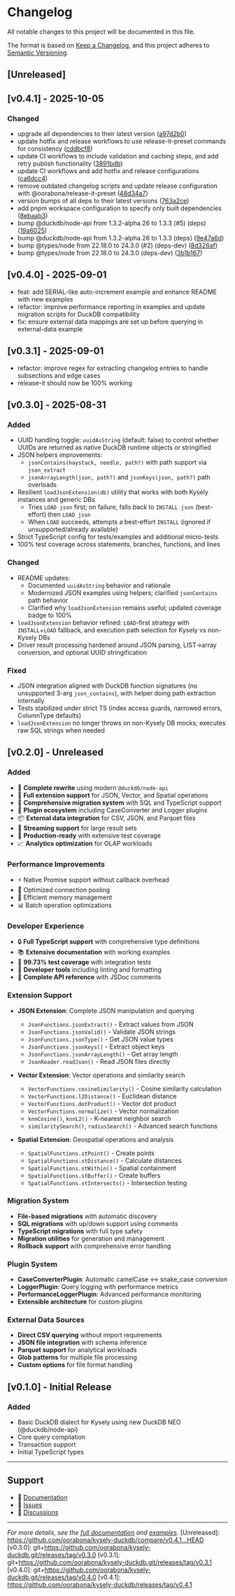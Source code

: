 # Changelog

All notable changes to this project will be documented in this file.

The format is based on [Keep a Changelog](https://keepachangelog.com/en/1.0.0/),
and this project adheres to [Semantic Versioning](https://semver.org/spec/v2.0.0.html).

## [Unreleased]

## [v0.4.1] - 2025-10-05

### Changed
- upgrade all dependencies to their latest version ([a97d2b0](https://github.com/oorabona/kysely-duckdb/commit/a97d2b0))
- update hotfix and release workflows to use release-it-preset commands for consistency ([cddbcf8](https://github.com/oorabona/kysely-duckdb/commit/cddbcf8))
- update CI workflows to include validation and caching steps, and add retry publish functionality ([3891bdb](https://github.com/oorabona/kysely-duckdb/commit/3891bdb))
- update CI workflows and add hotfix and release configurations ([ca6dcc4](https://github.com/oorabona/kysely-duckdb/commit/ca6dcc4))
- remove outdated changelog scripts and update release configuration with @oorabona/release-it-preset ([48d34a7](https://github.com/oorabona/kysely-duckdb/commit/48d34a7))
- version bumps of all deps to their latest versions ([763a2ce](https://github.com/oorabona/kysely-duckdb/commit/763a2ce))
- add pnpm workspace configuration to specify only built dependencies ([8ebaab3](https://github.com/oorabona/kysely-duckdb/commit/8ebaab3))
- bump @duckdb/node-api from 1.3.2-alpha.26 to 1.3.3 (#5) (deps) ([19a6025](https://github.com/oorabona/kysely-duckdb/commit/19a6025))
- bump @duckdb/node-api from 1.3.2-alpha.26 to 1.3.3 (deps) ([9e47a6d](https://github.com/oorabona/kysely-duckdb/commit/9e47a6d))
- bump @types/node from 22.18.0 to 24.3.0 (#2) (deps-dev) ([8d326af](https://github.com/oorabona/kysely-duckdb/commit/8d326af))
- bump @types/node from 22.18.0 to 24.3.0 (deps-dev) ([3b1b167](https://github.com/oorabona/kysely-duckdb/commit/3b1b167))

## [v0.4.0] - 2025-09-01

- feat: add SERIAL-like auto-increment example and enhance README with new examples
- refactor: improve performance reporting in examples and update migration scripts for DuckDB compatibility
- fix: ensure external data mappings are set up before querying in external-data example

## [v0.3.1] - 2025-09-01

- refactor: improve regex for extracting changelog entries to handle subsections and edge cases
- release-it should now be 100% working

## [v0.3.0] - 2025-08-31

### Added
- UUID handling toggle: `uuidAsString` (default: false) to control whether UUIDs are returned as native DuckDB runtime objects or stringified
- JSON helpers improvements:
  - `jsonContains(haystack, needle, path?)` with path support via `json_extract`
  - `jsonArrayLength(json, path?)` and `jsonKeys(json, path?)` path overloads
- Resilient `loadJsonExtension(db)` utility that works with both Kysely instances and generic DBs
  - Tries `LOAD json` first; on failure, falls back to `INSTALL json` (best-effort) then `LOAD json`
  - When `LOAD` succeeds, attempts a best-effort `INSTALL` (ignored if unsupported/already available)
- Strict TypeScript config for tests/examples and additional micro-tests
- 100% test coverage across statements, branches, functions, and lines

### Changed
- README updates:
  - Documented `uuidAsString` behavior and rationale
  - Modernized JSON examples using helpers; clarified `jsonContains` path behavior
  - Clarified why `loadJsonExtension` remains useful; updated coverage badge to 100%
- `loadJsonExtension` behavior refined: `LOAD`-first strategy with `INSTALL`+`LOAD` fallback, and execution path selection for Kysely vs non-Kysely DBs
- Driver result processing hardened around JSON parsing, LIST→array conversion, and optional UUID stringification

### Fixed
- JSON integration aligned with DuckDB function signatures (no unsupported 3-arg `json_contains`), with helper doing path extraction internally
- Tests stabilized under strict TS (index access guards, narrowed errors, ColumnType defaults)
- `loadJsonExtension` no longer throws on non-Kysely DB mocks; executes raw SQL strings when needed

## [v0.2.0] - Unreleased

### Added
- 🎯 **Complete rewrite** using modern `@duckdb/node-api`
- 🧩 **Full extension support** for JSON, Vector, and Spatial operations
- 🔄 **Comprehensive migration system** with SQL and TypeScript support
- 🔌 **Plugin ecosystem** including CaseConverter and Logger plugins
- 📦 **External data integration** for CSV, JSON, and Parquet files
- 🌊 **Streaming support** for large result sets
- 🧪 **Production-ready** with extensive test coverage
- 📈 **Analytics optimization** for OLAP workloads

### Performance Improvements
- ⚡ Native Promise support without callback overhead
- 🚀 Optimized connection pooling
- 💾 Efficient memory management
- 📊 Batch operation optimizations

### Developer Experience
- 🔒 **Full TypeScript support** with comprehensive type definitions
- 📚 **Extensive documentation** with working examples
- 🧪 **99.73% test coverage** with integration tests
- 🔧 **Developer tools** including linting and formatting
- 📖 **Complete API reference** with JSDoc comments

### Extension Support
- **JSON Extension**: Complete JSON manipulation and querying
  - `JsonFunctions.jsonExtract()` - Extract values from JSON
  - `JsonFunctions.jsonValid()` - Validate JSON strings
  - `JsonFunctions.jsonType()` - Get JSON value types
  - `JsonFunctions.jsonKeys()` - Extract object keys
  - `JsonFunctions.jsonArrayLength()` - Get array length
  - `JsonReader.readJson()` - Read JSON files directly

- **Vector Extension**: Vector operations and similarity search
  - `VectorFunctions.cosineSimilarity()` - Cosine similarity calculation
  - `VectorFunctions.l2Distance()` - Euclidean distance
  - `VectorFunctions.dotProduct()` - Vector dot product
  - `VectorFunctions.normalize()` - Vector normalization
  - `knnCosine()`, `knnL2()` - K-nearest neighbor search
  - `similaritySearch()`, `radiusSearch()` - Advanced search functions

- **Spatial Extension**: Geospatial operations and analysis
  - `SpatialFunctions.stPoint()` - Create points
  - `SpatialFunctions.stDistance()` - Calculate distances
  - `SpatialFunctions.stWithin()` - Spatial containment
  - `SpatialFunctions.stBuffer()` - Create buffers
  - `SpatialFunctions.stIntersects()` - Intersection testing

### Migration System
- **File-based migrations** with automatic discovery
- **SQL migrations** with up/down support using comments
- **TypeScript migrations** with full type safety
- **Migration utilities** for generation and management
- **Rollback support** with comprehensive error handling

### Plugin System
- **CaseConverterPlugin**: Automatic camelCase ↔ snake_case conversion
- **LoggerPlugin**: Query logging with performance metrics
- **PerformanceLoggerPlugin**: Advanced performance monitoring
- **Extensible architecture** for custom plugins

### External Data Sources
- **Direct CSV querying** without import requirements
- **JSON file integration** with schema inference
- **Parquet support** for analytical workloads
- **Glob patterns** for multiple file processing
- **Custom options** for file format handling

## [v0.1.0] - Initial Release

### Added
- Basic DuckDB dialect for Kysely using new DuckDB NEO (@duckdb/node-api)
- Core query compilation
- Transaction support
- Initial TypeScript types

---

## Support

- 📖 [Documentation](README.md)
- 🐛 [Issues](https://github.com/oorabona/kysely-duckdb/issues)
- 💬 [Discussions](https://github.com/oorabona/kysely-duckdb/discussions)

---

*For more details, see the [full documentation](README.md) and [examples](examples/).*
[Unreleased]: https://github.com/oorabona/kysely-duckdb/compare/v0.4.1...HEAD
[v0.3.0]: git+https://github.com/oorabona/kysely-duckdb.git/releases/tag/v0.3.0
[v0.3.1]: git+https://github.com/oorabona/kysely-duckdb.git/releases/tag/v0.3.1
[v0.4.0]: git+https://github.com/oorabona/kysely-duckdb.git/releases/tag/v0.4.0
[v0.4.1]: https://github.com/oorabona/kysely-duckdb/releases/tag/v0.4.1